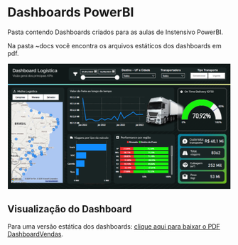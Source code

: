# Dashboards PowerBI
 Pasta contendo Dashboards criados para as aulas de Instensivo PowerBI.

 Na pasta ~docs você encontra os arquivos estáticos dos dashboards em pdf.

 [![Preview do Dashboard](/docs/PreVisLogistica.png)](/docs/DashboardLogistica.pdf)

 ## Visualização do Dashboard
Para uma versão estática dos dashboards:
     [clique aqui para baixar o PDF DashboardVendas](/docs/DashboardVendas.pdf).
     
